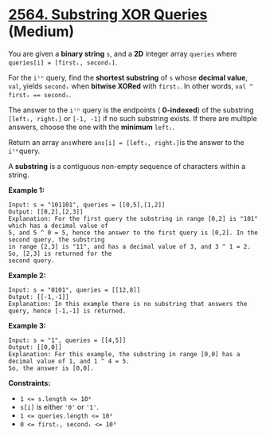 # [2564. Substring XOR Queries][link] (Medium)

[link]: https://leetcode.com/problems/substring-xor-queries/

You are given a **binary string** `s`, and a **2D** integer array `queries` where `queries[i] =
[firstᵢ, secondᵢ]`.

For the `iᵗʰ` query, find the **shortest substring** of `s` whose **decimal value**, `val`, yields
`secondᵢ` when **bitwise XORed** with `firstᵢ`. In other words, `val ^ firstᵢ == secondᵢ`.

The answer to the `iᵗʰ` query is the endpoints ( **0-indexed**) of the substring `[leftᵢ, rightᵢ]` or
`[-1, -1]` if no such substring exists. If there are multiple answers, choose the one with the
**minimum** `leftᵢ`.

Return an array `ans`where `ans[i] = [leftᵢ, rightᵢ]`is the answer to the `iᵗʰ`query.

A **substring** is a contiguous non-empty sequence of characters within a string.

**Example 1:**

```
Input: s = "101101", queries = [[0,5],[1,2]]
Output: [[0,2],[2,3]]
Explanation: For the first query the substring in range [0,2] is "101" which has a decimal value of
5, and 5 ^ 0 = 5, hence the answer to the first query is [0,2]. In the second query, the substring
in range [2,3] is "11", and has a decimal value of 3, and 3 ^ 1 = 2. So, [2,3] is returned for the
second query.
```

**Example 2:**

```
Input: s = "0101", queries = [[12,8]]
Output: [[-1,-1]]
Explanation: In this example there is no substring that answers the query, hence [-1,-1] is returned.
```

**Example 3:**

```
Input: s = "1", queries = [[4,5]]
Output: [[0,0]]
Explanation: For this example, the substring in range [0,0] has a decimal value of 1, and 1 ^ 4 = 5.
So, the answer is [0,0].
```

**Constraints:**

- `1 <= s.length <= 10⁴`
- `s[i]` is either `'0'` or `'1'`.
- `1 <= queries.length <= 10⁵`
- `0 <= firstᵢ, secondᵢ <= 10⁹`
